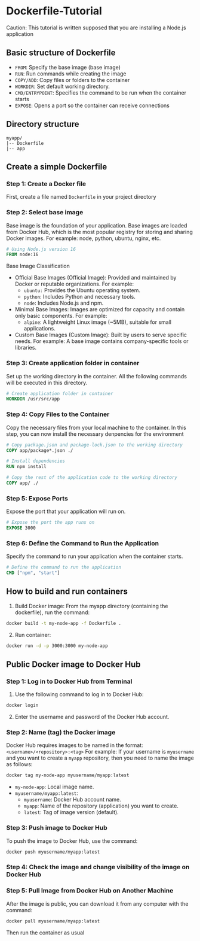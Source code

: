 # Dockerfile-Tutorial

Caution: This tutorial is written supposed that you are installing a Node.js application 

## Basic structure of Dockerfile

- ```FROM```: Specify the base image (base image)
- ```RUN```: Run commands while creating the image
- ```COPY/ADD```: Copy files or folders to the container
- ```WORKDIR```: Set default working directory.
- ```CMD/ENTRYPOINT```: Specifies the command to be run when the container starts
- ```EXPOSE```: Opens a port so the container can receive connections

## Directory structure
```
myapp/
|-- Dockerfile
|-- app
```

## Create a simple Dockerfile

### Step 1: Create a Docker file

First, create a file named ```Dockerfile``` in your project directory

### Step 2: Select base image

Base image is the foundation of your application. Base images are loaded from Docker Hub, which is the most popular registry for storing and sharing Docker images. For example: node, python, ubuntu, nginx, etc.

```dockerfile
# Using Node.js version 16
FROM node:16
```
Base Image Classification
- Official Base Images (Official Image): Provided and maintained by Docker or reputable organizations. For example:
	+ ```ubuntu:``` Provides the Ubuntu operating system.
	+ ```python```: Includes Python and necessary tools.
	+ ```node```: Includes Node.js and npm.
- Minimal Base Images: Images are optimized for capacity and contain only basic components. For example:
	+ ```alpine```: A lightweight Linux image (~5MB), suitable for small applications.
- Custom Base Images (Custom Image): Built by users to serve specific needs. For example: A base image contains company-specific tools or libraries.

### Step 3: Create application folder in container

Set up the working directory in the container. All the following commands will be executed in this directory.

```dockerfile
# Create application folder in container
WORKDIR /usr/src/app
```

### Step 4: Copy Files to the Container

Copy the necessary files from your local machine to the container. In this step, you can now install the necessary denpencies for the environment

```dockerfile
# Copy package.json and package-lock.json to the working directory
COPY app/package*.json ./

# Install dependencies
RUN npm install

# Copy the rest of the application code to the working directory
COPY app/ ./
```

### Step 5: Expose Ports

Expose the port that your application will run on.

```dockerfile
# Expose the port the app runs on
EXPOSE 3000
```

### Step 6: Define the Command to Run the Application

Specify the command to run your application when the container starts.

```dockerfile
# Define the command to run the application
CMD ["npm", "start"]
```

## How to build and run containers

1. Build Docker image: From the myapp directory (containing the dockerfile), run the command:

```bash
docker build -t my-node-app -f Dockerfile .
```

2. Run container:

```bash
docker run -d -p 3000:3000 my-node-app
```

##  Public Docker image to Docker Hub

### Step 1: Log in to Docker Hub from Terminal
1. Use the following command to log in to Docker Hub:

```bash
docker login
```
2. Enter the username and password of the Docker Hub account.

### Step 2: Name (tag) the Docker image
Docker Hub requires images to be named in the format: ```<username>/<repository>:<tag>```
For example: If your username is ```myusername``` and you want to create a ```myapp``` repository, then you need to name the image as follows:
```bash
docker tag my-node-app myusername/myapp:latest
```
- ```my-node-app```: Local image name.
- ```myusername/myapp:latest```:
	+ ```myusername```: Docker Hub account name.
	+ ```myapp```: Name of the repository (application) you want to create.
	+ ```latest```: Tag of image version (default).

### Step 3: Push image to Docker Hub
To push the image to Docker Hub, use the command:
```bash
docker push myusername/myapp:latest
```

### Step 4: Check the image and change visibility of the image on Docker Hub
### Step 5: Pull Image from Docker Hub on Another Machine
After the image is public, you can download it from any computer with the command:
```bash
docker pull myusername/myapp:latest
```
Then run the container as usual